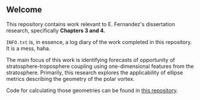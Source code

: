 ## Welcome

This repository contains work relevant to E. Fernandez's dissertation research, specifically **Chapters 3 and 4.** 

`INFO.txt` is, in essence, a log diary of the work completed in this repository. It is a mess, haha. 

The main focus of this work is identifying forecasts of opportunity of stratosphere-troposphere coupling using one-dimensional features from the stratosphere. Primarily, this research explores the applicability of ellipse metrics describing the geometry of the polar vortex. 

Code for calculating those geometries can be found in [this repository](https://github.com/emf98/SPVMD).
